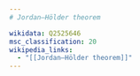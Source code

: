 ```yaml
---
# Jordan–Hölder theorem

wikidata: Q2525646
msc_classification: 20
wikipedia_links:
  - "[[Jordan–Hölder theorem]]"
---
```

